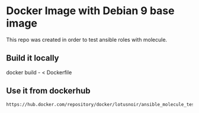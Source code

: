 # Docker Image with Debian 9 base image 

This repo was created in order to test ansible roles with molecule.

## Build it locally

  docker build - < Dockerfile

## Use it from dockerhub

    https://hub.docker.com/repository/docker/lotusnoir/ansible_molecule_test_images:debian9
